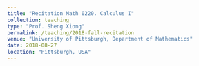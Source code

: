 ```yaml
---
title: "Recitation Math 0220. Calculus I"
collection: teaching
type: "Prof. Sheng Xiong"
permalink: /teaching/2018-fall-recitation
venue: "University of Pittsburgh, Department of Mathematics"
date: 2018-08-27
location: "Pittsburgh, USA"
---
```








